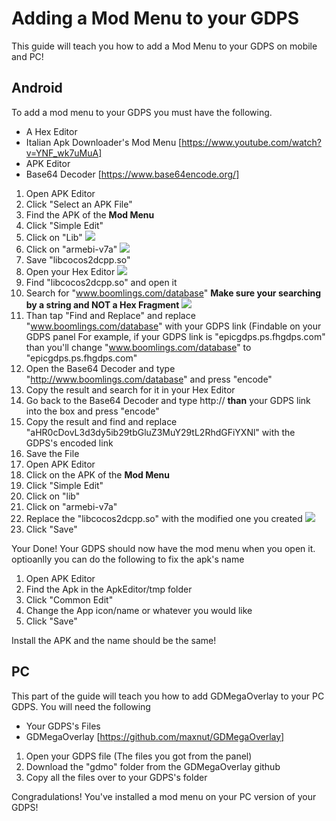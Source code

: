 # Adding a Mod Menu to your GDPS
This guide will teach you how to add a Mod Menu to your GDPS on mobile and PC!

## Android 
To add a mod menu to your GDPS you must have the following. 
- A Hex Editor
- Italian Apk Downloader's Mod Menu [https://www.youtube.com/watch?v=YNF_wk7uMuA]
- APK Editor
- Base64 Decoder [https://www.base64encode.org/]

1. Open APK Editor
2. Click "Select an APK File"
3. Find the APK of the **Mod Menu**
4. Click "Simple Edit"
5. Click on "Lib"
![](../.gitbook/assets/Screenshot_20230923-121906-751.png)
6. Click on "armebi-v7a"
![](../.gitbook/assets/Screenshot_20230923-121920-007.png)
8. Save "libcocos2dcpp.so"
9. Open your Hex Editor
![](../.gitbook/assets/Screenshot_20230923-121944-133.png)
10. Find "libcocos2dcpp.so" and open it
11. Search for "www.boomlings.com/database" **Make sure your searching by a string and NOT a Hex Fragment**
![](../.gitbook/assets/Screenshot_20230923-122017-727.png)
12. Than tap "Find and Replace" and replace "www.boomlings.com/database" with your GDPS link (Findable on your GDPS panel
    For example, if your GDPS link is "epicgdps.ps.fhgdps.com" than you'll change "www.boomlings.com/database" to "epicgdps.ps.fhgdps.com"
13. Open the Base64 Decoder and type "http://www.boomlings.com/database" and press "encode"
14. Copy the result and search for it in your Hex Editor
15. Go back to the Base64 Decoder and type http:// **than** your GDPS link into the box and press "encode"
16. Copy the result and find and replace "aHR0cDovL3d3dy5ib29tbGluZ3MuY29tL2RhdGFiYXNl" with the GDPS's encoded link
17. Save the File
18. Open APK Editor
19. Click on the APK of the **Mod Menu**
20. Click "Simple Edit"
21. Click on "lib"
22. Click on "armebi-v7a"
23. Replace the "libcocos2dcpp.so" with the modified one you created
![](../.gitbook/assets/Screenshot_20230923-122109-054.png)
24. Click "Save"

Your Done! Your GDPS should now have the mod menu when you open it. optioanlly you can do the following to fix the apk's name

1. Open APK Editor
2. Find the Apk in the ApkEditor/tmp folder
3. Click "Common Edit"
4. Change the App icon/name or whatever you would like
5. Click "Save"

Install the APK and the name should be the same!

## PC
This part of the guide will teach you how to add GDMegaOverlay to your PC GDPS. You will need the following
- Your GDPS's Files
- GDMegaOverlay [https://github.com/maxnut/GDMegaOverlay]

1. Open your GDPS file (The files you got from the panel)
2. Download the "gdmo" folder from the GDMegaOverlay github
3. Copy all the files over to your GDPS's folder

Congradulations! You've installed a mod menu on your PC version of your GDPS!
